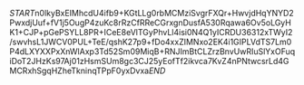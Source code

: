 $START$n0lkyBxEIMhcdU4ifb9+KGtLLg0rbMCMziSvgrFXQr+HwvjdHqYNYD2PwxdjUuf+fV1j5OugP4zuKc8rRzCfRReCGrxgnDusfA530Rqawa6Ov5oLGyHK1+CJP+pGePSYLL8PR+ICeE8eVlTGyPhvLl4isi0N4Q1yICRDU36312xTWyI2/swvhsL1JWCV0PUL+TeE/qshK27p9+fDo4xxZIMNxo2EK4i1GIPLVdTS7Lm0P4dLXYXXPxXnWlAxp3Td52Sm09MiqB+RNJImBtCLZrzBnvUwRIuSlYxOFuqiDoT2JHzKs97Aj01zHsmSUm8gc3CJ25yEofTf2ikvca7KvZ4nPNtwcsrLd4GMCRxhSgqHZheTkninqTPpF0yxDvxa$END$